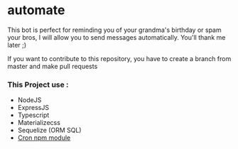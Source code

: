 # automate
This bot is perfect for reminding you of your grandma's birthday or spam your bros, I will allow you to send messages automatically. You'll thank me later ;)

If you want to contribute to this repository, you have to create a branch from master and make pull requests


### This Project use :
  * NodeJS
  * ExpressJS
  * Typescript
  * Materializecss
  * Sequelize (ORM SQL)
  * [Cron npm module](https://www.npmjs.com/package/cron)
